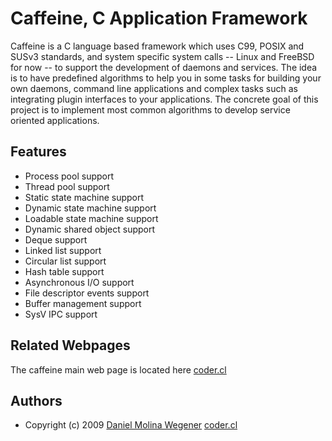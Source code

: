 
Caffeine, C Application Framework
===

Caffeine is a C language based framework which uses C99, POSIX
and SUSv3 standards, and system specific system calls -- Linux
and FreeBSD for now -- to support the development of daemons and
services. The idea is to have predefined algorithms to help you
in some tasks for building your own daemons, command line
applications and complex tasks such as integrating plugin
interfaces to your applications. The concrete goal of this project
is to implement most common algorithms to develop service oriented
applications.


Features
---

* Process pool support
* Thread pool support
* Static state machine support
* Dynamic state machine support
* Loadable state machine support
* Dynamic shared object support
* Deque support
* Linked list support
* Circular list support
* Hash table support
* Asynchronous I/O support
* File descriptor events support
* Buffer management support
* SysV IPC support


Related Webpages
---

The caffeine main web page is located here [coder.cl](http://coder.cl/products/caffeine/)


Authors
---

* Copyright (c) 2009 [Daniel Molina Wegener](https://github.com/dmw) [coder.cl](http://coder.cl)
